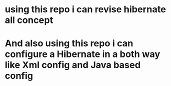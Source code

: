 # using this repo i can revise hibernate all concept 
# And also using this repo i can configure a Hibernate in a both way like Xml config and Java based config
